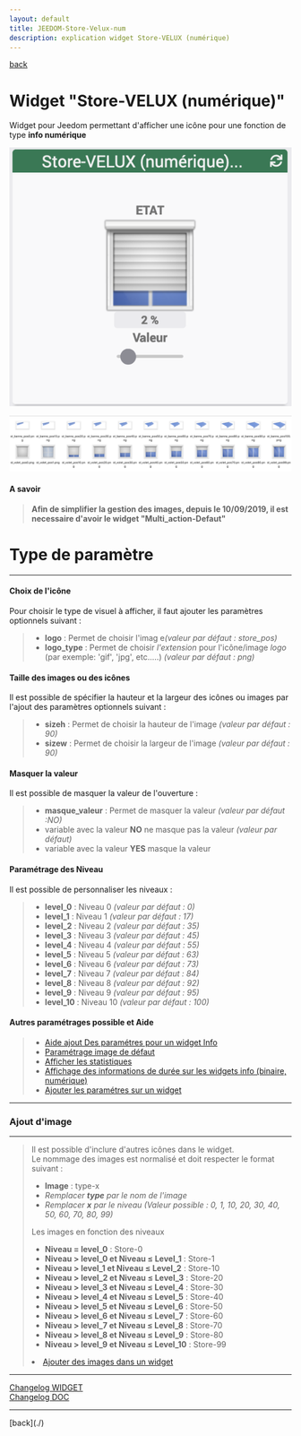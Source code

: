 ```yaml
---
layout: default
title: JEEDOM-Store-Velux-num
description: explication widget Store-VELUX (numérique)
---
```

[back](./)
# Widget "Store-VELUX (numérique)" 

Widget pour Jeedom permettant d'afficher une icône pour une fonction de type <b>info numérique</b>
<p><img src="img/RESULTAT_JEEDOM_Store-Velux-num.png" alt="Resultat" /></p>


<p><img src="Img/VISUEL - JEEDOM-Store.png" alt="Visuels" /></p>

<h4 id="A Savoir">A savoir</h4>
<blockquote>
<b>Afin de simplifier la gestion des images, depuis le 10/09/2019, il est necessaire d'avoir le widget "Multi_action-Defaut"</b>
</blockquote>


<h1 id="Type de paramètre">Type de paramètre</h1>
<hr />
<h4 id="Logo">Choix de l'icône</h4>
Pour choisir le type de visuel à afficher, il faut ajouter les paramètres optionnels suivant :
<blockquote>
        <ul>
            <li><b>logo</b> : Permet de choisir l'imag e<i>(valeur par défaut : store_pos)</i></li>
            <li><b>logo_type</b> : Permet de choisir <i>l'extension</i> pour l'icône/image <i>logo</i> (par exemple: 'gif', 'jpg', etc.....)<i> (valeur par défaut : png)</i></li>
        </ul>
</blockquote>

<h4 id="Taille">Taille des images ou des icônes</h4>
Il est possible de spécifier la hauteur et la largeur des icônes ou images par l'ajout des paramètres optionnels suivant :
<blockquote>
        <ul>
            <li><b>sizeh</b> : Permet de choisir la hauteur de l'image <i>(valeur par défaut : 90)</i></li>
            <li><b>sizew</b> : Permet de choisir la largeur de l'image <i>(valeur par défaut : 90)</i></li>
        </ul>
</blockquote>

<h4 id="Masque">Masquer la valeur</h4>
Il est possible de masquer la valeur de l'ouverture :
<blockquote>
        <ul>
            <li><b>masque_valeur</b> : Permet de masquer la valeur <i>(valeur par défaut :NO)</i></li>
            <li>variable avec la valeur <b>NO</b> ne masque pas la valeur <i>(valeur par défaut)</i></li>
            <li>variable avec la valeur <b>YES</b> masque la valeur</li>
        </ul>
</blockquote>

<h4 id="Niveau">Paramétrage des Niveau</h4>
Il est possible de personnaliser les niveaux :
<blockquote>
        <ul>
            <li><b>level_0</b> : Niveau 0 <i>(valeur par défaut : 0) </i></li>
            <li><b>level_1</b> : Niveau 1 <i>(valeur par défaut : 17)</i></li>
            <li><b>level_2</b> : Niveau 2 <i>(valeur par défaut : 35)</i></li>
            <li><b>level_3</b> : Niveau 3 <i>(valeur par défaut : 45)</i></li>
            <li><b>level_4</b> : Niveau 4 <i>(valeur par défaut : 55)</i></li>
            <li><b>level_5</b> : Niveau 5 <i>(valeur par défaut : 63)</i></li>
            <li><b>level_6</b> : Niveau 6 <i>(valeur par défaut : 73)</i></li>
            <li><b>level_7</b> : Niveau 7 <i>(valeur par défaut : 84)</i></li>
            <li><b>level_8</b> : Niveau 8 <i>(valeur par défaut : 92)</i></li>
            <li><b>level_9</b> : Niveau 9 <i>(valeur par défaut : 95)</i></li>
            <li><b>level_10</b> : Niveau 10 <i>(valeur par défaut : 100)</i></li>
        </ul>
</blockquote>
 
<h4 id="Aide">Autres paramétrages possible et Aide</h4>
<blockquote>
        <ul>
            <li><a href="JEEDOM-AIDE-CONFIG-INFO.html">Aide ajout Des paramétres pour un widget Info</a></li>
            <li><a href="JEEDOM-AIDE-Error.html">Paramétrage image de défaut</a></li>
            <li><a href="JEEDOM-AIDE-STATS.html">Afficher les statistiques</a></li>
            <li><a href="JEEDOM-AIDE-STATS TEMPS.html">Affichage des informations de durée sur les widgets info (binaire, numérique)</a></li>
            <li><a href="JEEDOM-AIDE-PARA.html">Ajouter les paramétres sur un widget</a></li>
        </ul>
</blockquote>

<hr />
<h3 id="Add img">Ajout d'image</h3>
<hr />
<blockquote>
        Il est possible d'inclure d'autres icônes dans le widget.<br/>
        Le nommage des images est normalisé et doit respecter le format suivant :
        <ul>
            <li><b>Image</b> : type-x</li>
            <li><i>Remplacer <b>type</b> par le nom de l'image</i></li>
            <li><i>Remplacer <b>x</b> par le niveau (Valeur possible : 0, 1, 10, 20, 30, 40, 50, 60, 70, 80, 99)</i></li>
        </ul>
        Les images en fonction des niveaux
        <ul>
            <li><b>Niveau = level_0</b> : Store-0</li>
            <li><b>Niveau > level_0 et Niveau ≤ Level_1</b> : Store-1</li>
            <li><b>Niveau > level_1 et Niveau ≤ Level_2</b> : Store-10</li>
            <li><b>Niveau > level_2 et Niveau ≤ Level_3</b> : Store-20</li>
            <li><b>Niveau > level_3 et Niveau ≤ Level_4</b> : Store-30</li>
            <li><b>Niveau > level_4 et Niveau ≤ Level_5</b> : Store-40</li>
            <li><b>Niveau > level_5 et Niveau ≤ Level_6</b> : Store-50</li>
            <li><b>Niveau > level_6 et Niveau ≤ Level_7</b> : Store-60</li>
            <li><b>Niveau > level_7 et Niveau ≤ Level_8</b> : Store-70</li>
            <li><b>Niveau > level_8 et Niveau ≤ Level_9</b> : Store-80</li>
            <li><b>Niveau > level_9 et Niveau ≤ Level_10</b> : Store-99</li>
        </ul>  
    <li><a href="./JEEDOM-AIDE-ADD_IMG.html">Ajouter des images dans un widget</a></li>
</blockquote>

<hr />
<dl>
    <a href="https://github.com/JEALG/JEEDOM-Store-Velux-num/commits/master">Changelog WIDGET</a><br/>
    <a href="https://github.com/JEALG/JEEDOM-Widget_JAG-doc/commits/master">Changelog DOC</a>
</dl>
<hr />
[back](./)